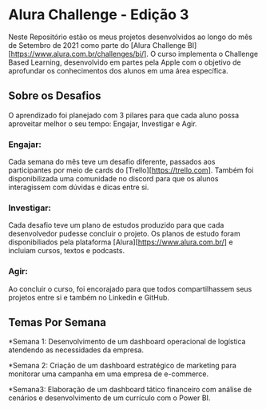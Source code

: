 # Alura Challenge - Edição 3

Neste Repositório estão os meus projetos desenvolvidos ao longo do mês de Setembro de 2021 como parte do [Alura Challenge BI][https://www.alura.com.br/challenges/bi/]. O curso implementa o Challenge Based Learning, desenvolvido em partes pela Apple com o objetivo de aprofundar os conhecimentos dos alunos em uma área específica.

## Sobre os Desafios

O aprendizado foi planejado com 3 pilares para que cada aluno possa aproveitar melhor o seu tempo: Engajar, Investigar e Agir.

### Engajar: 
  Cada semana do mês teve um desafio diferente, passados aos participantes por meio de cards do [Trello][https://trello.com]. Também foi disponibilizada uma comunidade no discord para que os alunos interagissem com dúvidas e dicas entre si.

### Investigar: 
  Cada desafio teve um plano de estudos produzido para que cada desenvolvedor pudesse concluir o projeto. Os planos de estudo foram disponibiliados pela plataforma [Alura][https://www.alura.com.br/] e incluiam cursos, textos e podcasts.
  
### Agir:
  Ao concluir o curso, foi encorajado para que todos compartilhassem seus projetos entre si e também no Linkedin e GitHub. 

## Temas Por Semana

*Semana 1: Desenvolvimento de um dashboard operacional de logística atendendo as necessidades da empresa.

*Semana 2: Criação de um dashboard estratégico de marketing para monitorar uma campanha em uma empresa de e-commerce.

*Semana3: Elaboração de um dashboard tático financeiro com análise de cenários e desenvolvimento de um currículo com o Power BI.






